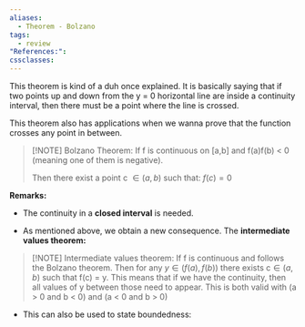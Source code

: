 ```yaml
---
aliases:
  - Theorem - Bolzano
tags:
  - review
"References:": 
cssclasses:
---
```

This theorem is kind of a duh once explained. It is basically saying that if two points up and down from the y = 0 horizontal line are inside a continuity interval, then there must be a point where the line is crossed. 

This theorem also has applications when we wanna prove that the function crosses any point in between. 

> [!NOTE] Bolzano Theorem: 
> If f is continuous on [a,b] and f(a)f(b) < 0 (meaning one of them is negative). 
> 
> Then there exist a point c $\in (a,b)$ such that: $f(c) = 0$


**Remarks:**
+ The continuity in a **closed interval** is needed.
  
+ As mentioned above, we obtain a new consequence. The **intermediate values theorem:**
  
> [!NOTE] Intermediate values theorem:
> If f is continuous and follows the Bolzano theorem. Then for any $y \in (f(a), f(b))$ there exists c$\in (a,b)$ such that f(c) = y. This means that if we have the continuity, then all values of y between those need to appear. This is both valid with  (a > 0 and b < 0) and (a < 0 and b > 0)

+ This can also be used to state boundedness: 
